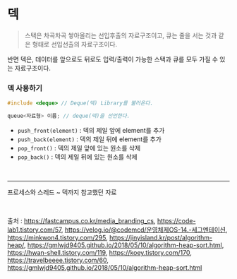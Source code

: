 # 덱
> 스택은 차곡차곡 쌓아올리는 선입후출의 자료구조이고, 큐는 줄을 서는 것과 같은 형태로 선입선출의 자료구조이다.
>
반면 덱은, 데이터를 앞으로도 뒤로도 입력/출력이 가능한 스택과 큐를 모두 가질 수 있는 자료구조이다.

### 덱 사용하기
```cpp
#include <deque> // Deque(덱) Library를 불러온다.

queue<자료형> 이름; // deque(덱)을 선언한다. 
```

- `push_front(element)` : 덱의 제일 앞에 element를 추가
- `push_back(element)` : 덱의 제일 뒤에 element를 추가
- `pop_front()` : 덱의 제일 앞에 있는 원소를 삭제
- `pop_back()` : 덱의 제일 뒤에 있는 원소를 삭제

<br>

<hr>

프로세스와 스레드 ~ 덱까지 참고했던 자료

<br>

출처 : https://fastcampus.co.kr/media_branding_cs, https://code-lab1.tistory.com/57, https://velog.io/@codemcd/운영체제OS-14.-세그멘테이션, https://minkwon4.tistory.com/295, https://jinyisland.kr/post/algorithm-heap/, https://gmlwjd9405.github.io/2018/05/10/algorithm-heap-sort.html, https://hwan-shell.tistory.com/119, https://koey.tistory.com/170, https://travelbeeee.tistory.com/60, https://gmlwjd9405.github.io/2018/05/10/algorithm-heap-sort.html